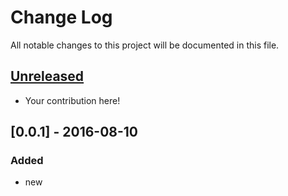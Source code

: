 # Change Log

All notable changes to this project will be documented in this file.

## [Unreleased]

* Your contribution here!

## [0.0.1] - 2016-08-10

### Added
- new

[Unreleased]: https://github.com/greglanthier/travis-arduino-test/compare/0.0.1...HEAD

